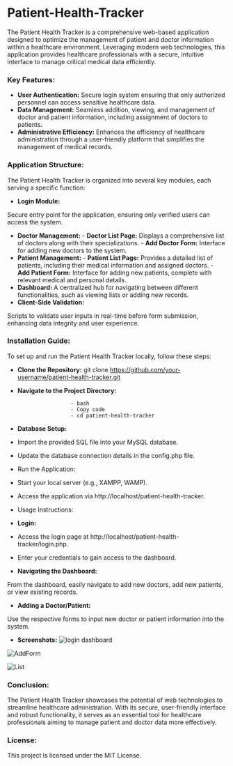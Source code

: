 # Patient-Health-Tracker

The Patient Health Tracker is a comprehensive web-based application designed to optimize the management of patient and doctor information within a healthcare environment. Leveraging modern web technologies, this application provides healthcare professionals with a secure, intuitive interface to manage critical medical data efficiently.

### Key Features:

- __User Authentication:__ Secure login system ensuring that only authorized personnel can access sensitive healthcare data.
- __Data Management:__ Seamless addition, viewing, and management of doctor and patient information, including assignment of doctors to patients.
- __Administrative Efficiency:__ Enhances the efficiency of healthcare administration through a user-friendly platform that simplifies the management of medical records.

### Application Structure:
The Patient Health Tracker is organized into several key modules, each serving a specific function:

- __Login Module:__

Secure entry point for the application, ensuring only verified users can access the system.
- __Doctor Management:__
           - __Doctor List Page:__ Displays a comprehensive list of doctors along with their specializations.
           - __Add Doctor Form:__ Interface for adding new doctors to the system.
- __Patient Management:__
         - __Patient List Page:__ Provides a detailed list of patients, including their medical information and assigned doctors.
          - __Add Patient Form:__ Interface for adding new patients, complete with relevant medical and personal details.
- __Dashboard:__
A centralized hub for navigating between different functionalities, such as viewing lists or adding new records.
- __Client-Side Validation:__

Scripts to validate user inputs in real-time before form submission, enhancing data integrity and user experience.

### Installation Guide:

To set up and run the Patient Health Tracker locally, follow these steps:

- __Clone the Repository:__
git clone https://github.com/your-username/patient-health-tracker.git
- __Navigate to the Project Directory:__ <br>

                       - bash
                       - Copy code
                       - cd patient-health-tracker
- __Database Setup:__
- Import the provided SQL file into your MySQL database.
- Update the database connection details in the config.php file.
- Run the Application:
- Start your local server (e.g., XAMPP, WAMP).
- Access the application via http://localhost/patient-health-tracker.
- Usage Instructions:

- __Login:__
- Access the login page at http://localhost/patient-health-tracker/login.php.
- Enter your credentials to gain access to the dashboard.
- __Navigating the Dashboard:__

From the dashboard, easily navigate to add new doctors, add new patients, or view existing records.
- __Adding a Doctor/Patient:__

Use the respective forms to input new doctor or patient information into the system.
- __Screenshots:__
  ![login dashboard](https://github.com/user-attachments/assets/4428f87f-9d8c-46fb-99e7-2460d76f769c)
 
 ![AddForm](https://github.com/user-attachments/assets/4a3b6f14-72ae-42bc-9508-ee2db2840b4c)
 
 ![List](https://github.com/user-attachments/assets/95091f92-7421-4fb1-8505-39be924bc0d6)


### Conclusion:
The Patient Health Tracker showcases the potential of web technologies to streamline healthcare administration. With its secure, user-friendly interface and robust functionality, it serves as an essential tool for healthcare professionals aiming to manage patient and doctor data more effectively.

### License:
 This project is licensed under the MIT License.
